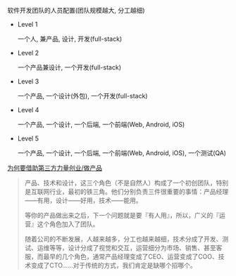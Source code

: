 软件开发团队的人员配置(团队规模越大, 分工越细)

* Level 1

  一个人, 兼产品, 设计, 开发(full-stack)

* Level 2

  一个产品兼设计, 一个开发(full-stack)

* Level 3

  一个产品, 一个设计(外包), 一个开发(full-stack)

* Level 4

  一个产品, 一个设计, 一个后端, 一个前端(Web, Android, iOS)

* Level 5

  一个产品, 一个设计, 一个后端, 一个前端(Web, Android, iOS), 一个测试(QA)


[为何要借助第三方力量创业/做产品](http://zhuanlan.zhihu.com/iamsujie/20480028)
> 产品、技术和设计，这三个角色（不是自然人）构成了一个初创团队，特别是互联网行业，最初的铁三角。他们分别负责三件很重要的事情：产品经理——有用，设计——好用，技术——能用。
> 
> 等你的产品做出来之后，下一个问题就是要『有人用』，所以，广义的『运营』这个角色加入了团队。
> 
> 随着公司的不断发展，人越来越多，分工也越来越细，技术分成了开发、测试、运维等等，设计分成了视觉和交互，运营细分为市场、销售、甚至客服，而最早的几个角色，通常产品经理变成了CEO、运营变成了COO、技术变成了CTO……对于传统的方式，我们肯定是缺哪个招哪个。
